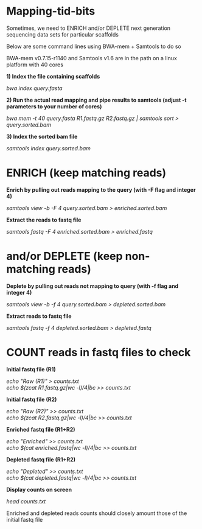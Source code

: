 # Mapping-tid-bits

Sometimes, we need to ENRICH and/or DEPLETE next generation sequencing data sets for particular scaffolds<br/>

Below are some command lines using BWA-mem + Samtools to do so<br/>

BWA-mem v0.7.15-r1140 and Samtools v1.6 are in the path on a linux platform with 40 cores<br/>

**1) Index the file containing scaffolds**

*bwa index query.fasta*

**2) Run the actual read mapping and pipe results to samtools (adjust -t parameters to your number of cores)**

*bwa mem -t 40 query.fasta R1.fastq.gz R2.fastq.gz | samtools sort > query.sorted.bam*

**3) Index the sorted bam file**

*samtools index query.sorted.bam*

# ENRICH (keep matching reads)
**Enrich by pulling out reads mapping to the query (with -F flag and integer 4)**

*samtools view -b -F 4 query.sorted.bam > enriched.sorted.bam*

**Extract the reads to fastq file**

*samtools fastq -F 4 enriched.sorted.bam > enriched.fastq*

# and/or DEPLETE (keep non-matching reads)
**Deplete by pulling out reads not mapping to query (with -f flag and integer 4)**

*samtools view -b -f 4 query.sorted.bam > depleted.sorted.bam*

**Extract reads to fastq file**

*samtools fastq -f 4 depleted.sorted.bam > depleted.fastq*

# COUNT reads in fastq files to check
**Initial fastq file (R1)**<br/>

*echo "Raw (R1)" > counts.txt*<br/>
*echo $(zcat R1.fastq.gz|wc -l)/4|bc >> counts.txt*<br/>

**Initial fastq file (R2)**<br/>

*echo "Raw (R2)" >> counts.txt*<br/>
*echo $(zcat R2.fastq.gz|wc -l)/4|bc >> counts.txt*<br/>

**Enriched fastq file (R1+R2)**<br/>

*echo "Enriched" >> counts.txt*<br/>
*echo $(cat enriched.fastq|wc -l)/4|bc >> counts.txt*<br/>

**Depleted fastq file (R1+R2)**<br/>

*echo "Depleted" >> counts.txt*<br/>
*echo $(cat depleted.fastq|wc -l)/4|bc >> counts.txt*<br/>

**Display counts on screen**<br/>

*head counts.txt*<br/>

Enriched and depleted reads counts should closely amount those of the initial fastq file





